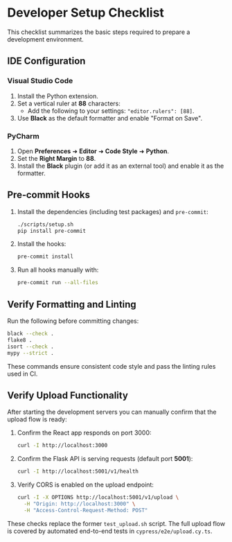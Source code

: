 # Developer Setup Checklist

This checklist summarizes the basic steps required to prepare a development environment.

## IDE Configuration

### Visual Studio Code
1. Install the Python extension.
2. Set a vertical ruler at **88** characters:
   - Add the following to your settings: `"editor.rulers": [88]`.
3. Use **Black** as the default formatter and enable "Format on Save".

### PyCharm
1. Open **Preferences** ➜ **Editor** ➜ **Code Style** ➜ **Python**.
2. Set the **Right Margin** to **88**.
3. Install the **Black** plugin (or add it as an external tool) and enable it as the formatter.

## Pre‑commit Hooks
1. Install the dependencies (including test packages) and `pre-commit`:
   ```bash
   ./scripts/setup.sh
   pip install pre-commit
   ```
2. Install the hooks:
   ```bash
   pre-commit install
   ```
3. Run all hooks manually with:
   ```bash
   pre-commit run --all-files
   ```

## Verify Formatting and Linting
Run the following before committing changes:
```bash
black --check .
flake8 .
isort --check .
mypy --strict .
```
These commands ensure consistent code style and pass the linting rules used in CI.

## Verify Upload Functionality
After starting the development servers you can manually confirm that the upload flow is ready:

1. Confirm the React app responds on port 3000:
   ```bash
   curl -I http://localhost:3000
   ```
2. Confirm the Flask API is serving requests (default port **5001**):
   ```bash
   curl -I http://localhost:5001/v1/health
   ```
3. Verify CORS is enabled on the upload endpoint:
   ```bash
   curl -I -X OPTIONS http://localhost:5001/v1/upload \
     -H "Origin: http://localhost:3000" \
     -H "Access-Control-Request-Method: POST"
   ```

These checks replace the former `test_upload.sh` script. The full upload flow is covered by automated end-to-end tests in `cypress/e2e/upload.cy.ts`.
